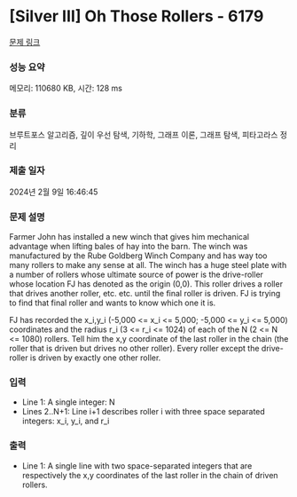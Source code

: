 # [Silver III] Oh Those Rollers - 6179 

[문제 링크](https://www.acmicpc.net/problem/6179) 

### 성능 요약

메모리: 110680 KB, 시간: 128 ms

### 분류

브루트포스 알고리즘, 깊이 우선 탐색, 기하학, 그래프 이론, 그래프 탐색, 피타고라스 정리

### 제출 일자

2024년 2월 9일 16:46:45

### 문제 설명

<p>Farmer John has installed a new winch that gives him mechanical advantage when lifting bales of hay into the barn. The winch was manufactured by the Rube Goldberg Winch Company and has way too many rollers to make any sense at all. The winch has a huge steel plate with a number of rollers whose ultimate source of power is the drive-roller whose location FJ has denoted as the origin (0,0). This roller drives a roller that drives another roller, etc. etc. until the final roller is driven. FJ is trying to find that final roller and wants to know which one it is.</p>

<p>FJ has recorded the x_i,y_i (-5,000 <= x_i <= 5,000; -5,000 <= y_i <= 5,000) coordinates and the radius r_i (3 <= r_i <= 1024) of each of the N (2 <= N <= 1080) rollers. Tell him the x,y coordinate of the last roller in the chain (the roller that is driven but drives no other roller). Every roller except the drive-roller is driven by exactly one other roller.</p>

### 입력 

 <ul>
	<li>Line 1: A single integer: N</li>
	<li>Lines 2..N+1: Line i+1 describes roller i with three space separated integers: x_i, y_i, and r_i</li>
</ul>

<p> </p>

### 출력 

 <ul>
	<li>Line 1: A single line with two space-separated integers that are respectively the x,y coordinates of the last roller in the chain of driven rollers.</li>
</ul>

